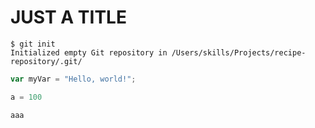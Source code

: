 # JUST A TITLE

```
$ git init
Initialized empty Git repository in /Users/skills/Projects/recipe-repository/.git/
```

``` javascript
var myVar = "Hello, world!";
```

``` python
a = 100
```
```
aaa
```
